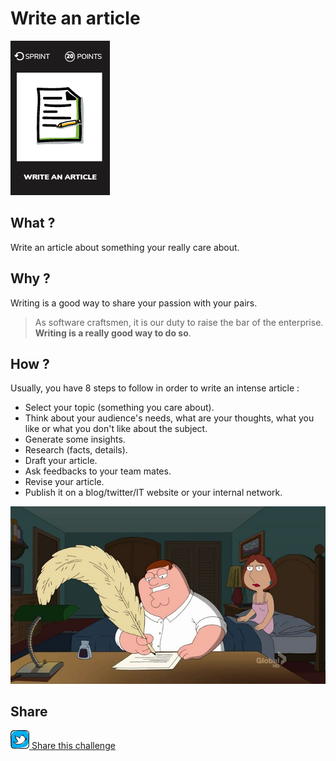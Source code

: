 # Write an article
![Write article](images/Write-an-article.png)  

## What ?
Write an article about something your really care about.

## Why ?
Writing is a good way to share your passion with your pairs.
> As software craftsmen, it is our duty to raise the bar of the enterprise. **Writing is a really good way to do so**.

## How ?
Usually, you have 8 steps to follow in order to write an intense article :
* Select your topic (something you care about).
* Think about your audience's needs, what are your thoughts, what you like or what you don't like about the subject.
* Generate some insights.
* Research (facts, details).  
* Draft your article.
* Ask feedbacks to your team mates.
* Revise your article.
* Publish it on a blog/twitter/IT website or your internal network.

![Write article](images/write-article1.jpg)  

## Share
![Share](../images/twitter.png)[ Share this challenge](https://twitter.com/home?status=I%20have%20just%20completed%20the%20Write%20an%20article%20%23craft_challenges%20from%20%40agilepartner%20http://tiny.cc/bd40wy)
